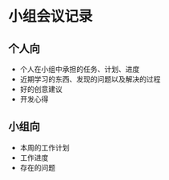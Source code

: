 # 小组会议记录



## 个人向

- 个人在小组中承担的任务、计划、进度
- 近期学习的东西、发现的问题以及解决的过程
- 好的创意建议
- 开发心得



## 小组向

- 本周的工作计划
- 工作进度
- 存在的问题